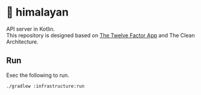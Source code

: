 # 🐥 himalayan

API server in Kotlin.  
This repository is designed based on [The Twelve Factor App](https://12factor.net/) and The Clean Architecture.


## Run

Exec the following to run.

```shell
./gradlew :infrastructure:run
```
